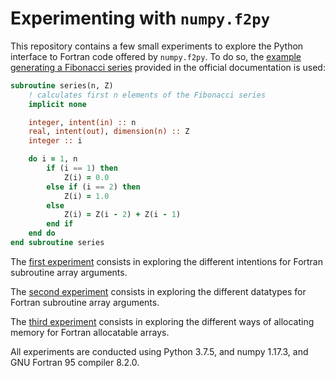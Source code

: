 # Experimenting with `numpy.f2py`

This repository contains a few small experiments to explore the Python interface to Fortran code offered by `numpy.f2py`. To do so, the [example generating a Fibonacci series](https://docs.scipy.org/doc/numpy/f2py/getting-started.html) provided in the official documentation is used:

```fortran
subroutine series(n, Z)
    ! calculates first n elements of the Fibonacci series
    implicit none

    integer, intent(in) :: n
    real, intent(out), dimension(n) :: Z
    integer :: i

    do i = 1, n
        if (i == 1) then
            Z(i) = 0.0
        else if (i == 2) then
            Z(i) = 1.0
        else
            Z(i) = Z(i - 2) + Z(i - 1)
        end if
    end do
end subroutine series
```

The [first experiment](./fib_array_intent) consists in exploring the different intentions for Fortran subroutine array arguments.

The [second experiment](./fib_array_datatype) consists in exploring the different datatypes for Fortran subroutine array arguments.

The [third experiment](./fib_array_alloc) consists in exploring the different ways of allocating memory for Fortran allocatable arrays.

All experiments are conducted using Python 3.7.5, and numpy 1.17.3, and GNU Fortran 95 compiler 8.2.0.
